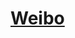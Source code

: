 # [Weibo](http://jiweibo.github.io)

<!-- ![preview](preview.png) -->

<!-- This is another simple theme for [jekyll](http://jekyllrb.com/).
Try to edit `_config.yml` first before use it.
Replace all the blabla configurations(like "avatar", "about", "title", etc.) to your owns. -->